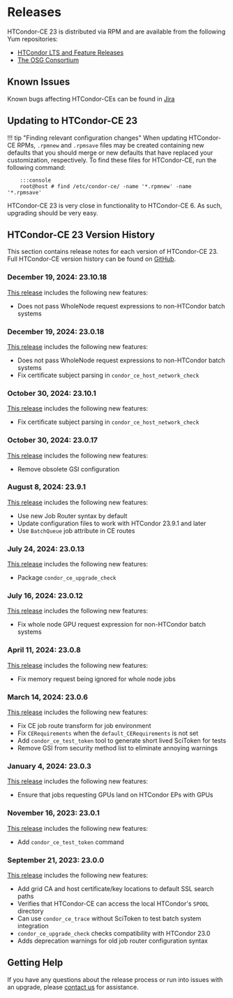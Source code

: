 Releases
========

HTCondor-CE 23 is distributed via RPM and are available from the following Yum repositories:

- [HTCondor LTS and Feature Releases](https://htcondor.org/htcondor/download/)
- [The OSG Consortium](https://osg-htc.org/docs/common/yum/)


Known Issues
------------

Known bugs affecting HTCondor-CEs can be found in
[Jira](https://opensciencegrid.atlassian.net/issues/?jql=project%20%3D%20HTCONDOR%20AND%20status%20not%20in%20(done%2C%20abandoned)%20and%20component%20%3D%20htcondor-ce%20and%20issuetype%20%3D%20bug)

Updating to HTCondor-CE 23
--------------------------

!!! tip "Finding relevant configuration changes"
    When updating HTCondor-CE RPMs, `.rpmnew` and `.rpmsave` files may be created containing new defaults that you
    should merge or new defaults that have replaced your customization, respectively.
    To find these files for HTCondor-CE, run the following command:

        :::console
        root@host # find /etc/condor-ce/ -name '*.rpmnew' -name '*.rpmsave'

HTCondor-CE 23 is very close in functionality to HTCondor-CE 6.
As such, upgrading should be very easy.

HTCondor-CE 23 Version History
------------------------------

This section contains release notes for each version of HTCondor-CE 23.
Full HTCondor-CE version history can be found on [GitHub](https://github.com/htcondor/htcondor-ce/releases).

### **December 19, 2024:** 23.10.18 ###

[This release](https://github.com/htcondor/htcondor-ce/releases/tag/v23.10.18) includes the following new features:

-   Does not pass WholeNode request expressions to non-HTCondor batch systems

### **December 19, 2024:** 23.0.18 ###

[This release](https://github.com/htcondor/htcondor-ce/releases/tag/v23.0.18) includes the following new features:

-   Does not pass WholeNode request expressions to non-HTCondor batch systems
-   Fix certificate subject parsing in `condor_ce_host_network_check`

### **October 30, 2024:** 23.10.1 ###

[This release](https://github.com/htcondor/htcondor-ce/releases/tag/v23.10.1) includes the following new features:

-   Fix certificate subject parsing in `condor_ce_host_network_check`

### **October 30, 2024:** 23.0.17 ###

[This release](https://github.com/htcondor/htcondor-ce/releases/tag/v23.0.17) includes the following new features:

-   Remove obsolete GSI configuration

### **August 8, 2024:** 23.9.1 ###

[This release](https://github.com/htcondor/htcondor-ce/releases/tag/v23.9.1) includes the following new features:

-   Use new Job Router syntax by default
-   Update configuration files to work with HTCondor 23.9.1 and later
-   Use `BatchQueue` job attribute in CE routes

### **July 24, 2024:** 23.0.13 ###

[This release](https://github.com/htcondor/htcondor-ce/releases/tag/v23.0.13) includes the following new features:

-   Package `condor_ce_upgrade_check`

### **July 16, 2024:** 23.0.12 ###

[This release](https://github.com/htcondor/htcondor-ce/releases/tag/v23.0.12) includes the following new features:

-   Fix whole node GPU request expression for non-HTCondor batch systems

### **April 11, 2024:** 23.0.8 ###

[This release](https://github.com/htcondor/htcondor-ce/releases/tag/v23.0.8) includes the following new features:

-   Fix memory request being ignored for whole node jobs

### **March 14, 2024:** 23.0.6 ###

[This release](https://github.com/htcondor/htcondor-ce/releases/tag/v23.0.6) includes the following new features:

-   Fix CE job route transform for job environment
-   Fix `CERequirements` when the `default_CERequirements` is not set
-   Add `condor_ce_test_token` tool to generate short lived SciToken for tests
-   Remove GSI from security method list to eliminate annoying warnings

### **January 4, 2024:** 23.0.3 ###

[This release](https://github.com/htcondor/htcondor-ce/releases/tag/v23.0.3) includes the following new features:

-   Ensure that jobs requesting GPUs land on HTCondor EPs with GPUs

### **November 16, 2023:** 23.0.1 ###

[This release](https://github.com/htcondor/htcondor-ce/releases/tag/v23.0.1) includes the following new features:

-   Add `condor_ce_test_token` command

### **September 21, 2023:** 23.0.0 ###

[This release](https://github.com/htcondor/htcondor-ce/releases/tag/v23.0.0) includes the following new features:

-   Add grid CA and host certificate/key locations to default SSL search paths
-   Verifies that HTCondor-CE can access the local HTCondor's `SPOOL` directory
-   Can use `condor_ce_trace` without SciToken to test batch system integration
-   `condor_ce_upgrade_check` checks compatibility with HTCondor 23.0
-   Adds deprecation warnings for old job router configuration syntax

Getting Help
------------

If you have any questions about the release process or run into issues with an upgrade, please
[contact us](../index.md#contact-us) for assistance.
